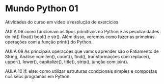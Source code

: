 # Mundo Python 01
Atividades do curso em video e resolução de exercícios

AULA 06 
 como funcionam os tipos primitivos no Python e as peculiaridades do int() float() bool() e str(). Além disso, veremos como fazer as primeiras operações com a função print() do Python.

AULA 09
As principais operações que vamos aprender são o  Fatiamento de String, Análise com len(), count(), find(),  transformações com replace(), upper(), lower(), capitalize(), title(), strip(), junção com join().

AULA 10
if:
else:
como utilizar estruturas condcionais simples e compostas nos seus programas em Python.

